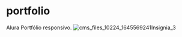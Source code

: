 # portfolio
Alura Portfólio responsivo.
![cms_files_10224_1645569241Insignia_3](https://user-images.githubusercontent.com/105323748/180328741-39c9b9b7-1c67-4c4d-acf6-26f24ced7030.png)
